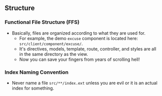 ## Structure

### Functional File Structure (FFS)
- Basically, files are organized according to what they are used for.
	- For example, the demo `excuse` component is located here: `src/client/component/excuse/`.
	- It's directives, models, template, route, controller, and styles are all in the same directory as the view.
	- Now you can save your fingers from years of scrolling hell!
	
### Index Naming Convention
- Never name a file `src/**/index.ext` unless you are evil or it is an actual index for something.